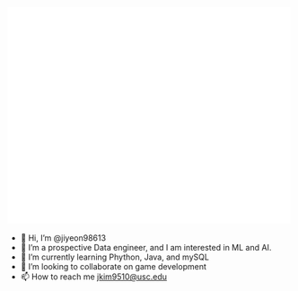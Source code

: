 <picture>
  <img src="/github-metrics.svg" alt="Metrics">
</picture>

- 👋 Hi, I’m @jiyeon98613
- 👀 I’m a prospective Data engineer, and I am interested in ML and AI.
- 🌱 I’m currently learning Phython, Java, and mySQL
- 💞️ I’m looking to collaborate on game development
- 📫 How to reach me jkim9510@usc.edu

<!---
jiyeon98613/jiyeon98613 is a ✨ special ✨ repository because its `README.md` (this file) appears on your GitHub profile.
You can click the Preview link to take a look at your changes.
--->
